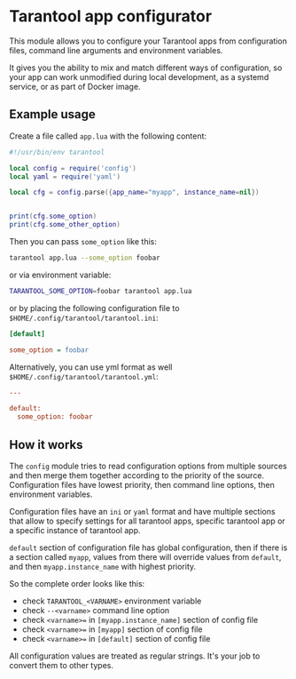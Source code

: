 # Tarantool app configurator

This module allows you to configure your Tarantool apps from
configuration files, command line arguments and environment variables.

It gives you the ability to mix and match different ways of
configuration, so your app can work unmodified during local
development, as a systemd service, or as part of Docker image.

## Example usage

Create a file called `app.lua` with the following content:

```lua
#!/usr/bin/env tarantool

local config = require('config')
local yaml = require('yaml')

local cfg = config.parse({app_name="myapp", instance_name=nil})


print(cfg.some_option)
print(cfg.some_other_option)
```


Then you can pass `some_option` like this:

```sh
tarantool app.lua --some_option foobar
```

or via environment variable:

```sh
TARANTOOL_SOME_OPTION=foobar tarantool app.lua
```

or by placing the following configuration file to `$HOME/.config/tarantool/tarantool.ini`:

```ini
[default]

some_option = foobar

```

Alternatively, you can use yml format as well `$HOME/.config/tarantool/tarantool.yml`:

```ini
---

default:
  some_option: foobar

```

## How it works

The `config` module tries to read configuration options from multiple
sources and then merge them together according to the priority of the
source. Configuration files have lowest priority, then command line
options, then environment variables.

Configuration files have an `ini` or `yaml` format and have multiple
sections that allow to specify settings for all tarantool apps,
specific tarantool app or a specific instance of tarantool app.

`default` section of configuration file has global configuration,
then if there is a section called `myapp`, values from there will
override values from `default`, and then `myapp.instance_name`
with highest priority.


So the complete order looks like this:
- check `TARANTOOL_<VARNAME>` environment variable
- check `--<varname>` command line option
- check `<varname>=` in `[myapp.instance_name]` section of config file
- check `<varname>=` in `[myapp]` section of config file
- check `<varname>=` in `[default]` section of config file


All configuration values are treated as regular strings. It's your job
to convert them to other types.
